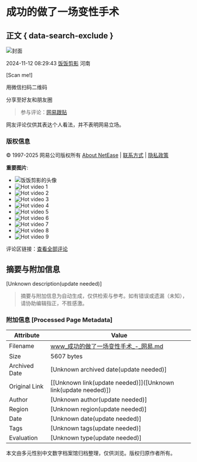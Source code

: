 # 成功的做了一场变性手术

## 正文 { data-search-exclude }


![封面](https://nimg.ws.126.net/?url=http%3A%2F%2Fvideoimg.ws.126.net%2Fcover%2F20241112%2FLu6VdFk8b_cover.jpg&thumbnail=668y375&quality=95&type=jpg)

2024-11-12 08:29:43 [饭饭剪影](https://www.163.com/dy/media/T1641451019757.html) 河南 

[Scan me!]

用微信扫码二维码

分享至好友和朋友圈

> 参与评论：[网易跟贴](https://comment.tie.163.com/IFRN48P9050835RB.html)

网友评论仅供其表达个人看法，并不表明网易立场。

### 版权信息
© 1997-2025 网易公司版权所有 [About NetEase](https://corp.163.com/) | [联系方式](https://corp.163.com/gb/contactus.html) | [隐私政策](https://corp.163.com/gb/legal.html)

**重要图片**: 
- ![饭饭剪影的头像](http://nimg.ws.126.net/?url=http://dingyue.ws.126.net/2022/0106/f0820017j00r59zer000xc000fs00fsm.jpg&thumbnail=47y47&quality=90&type=jpg)
- ![Hot video 1](http://nimg.ws.126.net/?url=http%3A%2F%2Fvideoimg.ws.126.net%2Fcover%2F20250114%2FtX01O7iay_cover.jpg&thumbnail=498y280&quality=95&type=jpg)
- ![Hot video 2](http://nimg.ws.126.net/?url=http%3A%2F%2Fvideoimg.ws.126.net%2Fcover%2F20250114%2FY2efCh8T6_cover.jpg&thumbnail=498y280&quality=95&type=jpg)
- ![Hot video 3](http://nimg.ws.126.net/?url=http%3A%2F%2Fvideoimg.ws.126.net%2Fcover%2F20250114%2F9MqanSR21_cover.jpg&thumbnail=498y280&quality=95&type=jpg)
- ![Hot video 4](http://nimg.ws.126.net/?url=http%3A%2F%2Fvideoimg.ws.126.net%2Fcover%2F20250114%2FHwUBZFih7_cover.jpg&thumbnail=498y280&quality=95&type=jpg)
- ![Hot video 5](http://nimg.ws.126.net/?url=http%3A%2F%2Fvideoimg.ws.126.net%2Fcover%2F20250114%2F7vuiC1zbn_cover.jpg&thumbnail=498y280&quality=95&type=jpg)
- ![Hot video 6](http://nimg.ws.126.net/?url=http%3A%2F%2Fvideoimg.ws.126.net%2Fcover%2F20250114%2FsOMulovVP_cover.jpg&thumbnail=498y280&quality=95&type=jpg)
- ![Hot video 7](http://nimg.ws.126.net/?url=http%3A%2F%2Fvideoimg.ws.126.net%2Fcover%2F20250114%2FKHwOqtsbn_cover.jpg&thumbnail=498y280&quality=95&type=jpg)
- ![Hot video 8](http://nimg.ws.126.net/?url=http%3A%2F%2Fvideoimg.ws.126.net%2Fcover%2F20250114%2FbONZxfLvy_cover.jpg&thumbnail=498y280&quality=95&type=jpg)
- ![Hot video 9](http://nimg.ws.126.net/?url=http%3A%2F%2Fvideoimg.ws.126.net%2Fcover%2F20250114%2FQXtWo9Bdm_cover.jpg&thumbnail=498y280&quality=95&type=jpg)

评论区链接：[查看全部评论](https://comment.tie.163.com/IFRN48P9050835RB.html)
<!-- tcd_original_link https://www.163.com/v/video/VIFRN48P9.html -->


## 摘要与附加信息

<!-- tcd_abstract -->
[Unknown description(update needed)]
<!-- tcd_abstract_end -->

> 摘要与附加信息为自动生成，仅供检索与参考。如有错误或遗漏（未知），请协助编辑指正，不胜感激。

### 附加信息 [Processed Page Metadata]

| Attribute       | Value                                  |
|-----------------|----------------------------------------|
| Filename        | www_成功的做了一场变性手术_-_网易.md                             |
| Size            | 5607 bytes                           |
| Archived Date   | [Unknown archived date(update needed)]                             |
| Original Link   | [[Unknown link(update needed)]]([Unknown link(update needed)])                       |
| Author          | [Unknown author(update needed)]                               |
| Region          | [Unknown region(update needed)]                               |
| Date            | [Unknown date(update needed)]                                 |
| Tags            | [Unknown tags(update needed)]                                 |
| Evaluation            | [Unknown type(update needed)]                                 |
<!-- tcd_table_end -->

本文由多元性别中文数字档案馆归档整理，仅供浏览。版权归原作者所有。
